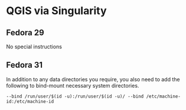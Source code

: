 # QGIS via Singularity

## Fedora 29

No special instructions


## Fedora 31

In addition to any data directories you require, you also need to add the following to
bind-mount necessary system directories.

```--bind /run/user/$(id -u):/run/user/$(id -u)/ --bind /etc/machine-id:/etc/machine-id```
